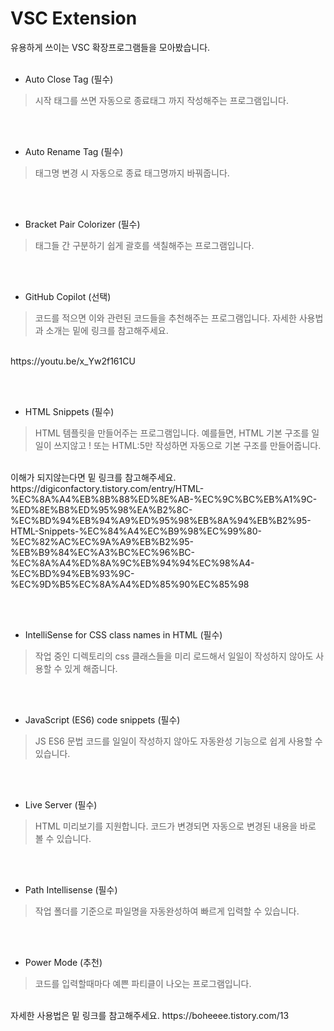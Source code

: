 # VSC Extension

유용하게 쓰이는 VSC 확장프로그램들을 모아봤습니다.
<br><br>
- Auto Close Tag (필수)
> 시작 태그를 쓰면 자동으로 종료태그 까지 작성해주는 프로그램입니다.

<br><br>
- Auto Rename Tag (필수)
> 태그명 변경 시 자동으로 종료 태그명까지 바꿔줍니다.

<br><br>

- Bracket Pair Colorizer (필수)
> 태그들 간 구분하기 쉽게 괄호를 색칠해주는 프로그램입니다.

<br><br>

- GitHub Copilot (선택)
> 코드를 적으면 이와 관련된 코드들을 추천해주는 프로그램입니다. 자세한 사용법과 소개는 밑에 링크를 참고해주세요.
<br>
https://youtu.be/x_Yw2f161CU

<br><br>

- HTML Snippets (필수)
> HTML 템플릿을 만들어주는 프로그램입니다. 예를들면, HTML 기본 구조를 일일이 쓰지않고 ! 또는 HTML:5만 작성하면 자동으로 기본 구조를 만들어줍니다.
<br>
이해가 되지않는다면 밑 링크를 참고해주세요.
<br>
https://digiconfactory.tistory.com/entry/HTML-%EC%8A%A4%EB%8B%88%ED%8E%AB-%EC%9C%BC%EB%A1%9C-%ED%8E%B8%ED%95%98%EA%B2%8C-%EC%BD%94%EB%94%A9%ED%95%98%EB%8A%94%EB%B2%95-HTML-Snippets-%EC%84%A4%EC%B9%98%EC%99%80-%EC%82%AC%EC%9A%A9%EB%B2%95-%EB%B9%84%EC%A3%BC%EC%96%BC-%EC%8A%A4%ED%8A%9C%EB%94%94%EC%98%A4-%EC%BD%94%EB%93%9C-%EC%9D%B5%EC%8A%A4%ED%85%90%EC%85%98

<br><br>

- IntelliSense for CSS class names in HTML (필수)
> 작업 중인 디렉토리의 css 클래스들을 미리 로드해서 일일이 작성하지 않아도 사용할 수 있게 해줍니다.

<br><br>

- JavaScript (ES6) code snippets (필수)

> JS ES6 문법 코드를 일일이 작성하지 않아도 자동완성 기능으로 쉽게 사용할 수 있습니다.

<br><br>

- Live Server (필수)

> HTML 미리보기를 지원합니다. 코드가 변경되면 자동으로 변경된 내용을 바로 볼 수 있습니다.

<br><br>

- Path Intellisense (필수)

> 작업 폴더를 기준으로 파일명을 자동완성하여 빠르게 입력할 수 있습니다.

<br><br>

- Power Mode (추천)

> 코드를 입력할때마다 예쁜 파티클이 나오는 프로그램입니다.
<br>
자세한 사용법은 밑 링크를 참고해주세요.
https://boheeee.tistory.com/13
